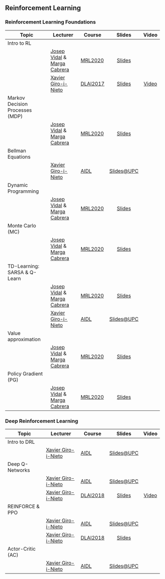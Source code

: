 [XG-web]: https://imatge.upc.edu/web/people/xavier-giro
[VC-web]: https://imatge.upc.edu/web/people/victor-campos
[JV-web]: https://spcom.upc.edu/en/people/jose-vidal-manzano
[MC-web]: https://spcom.upc.edu/en/people/margarita-cabrera-bean

[MRL2020]: https://telecombcn-dl.github.io/2018-idl/
[ARAP2020]: https://telecombcn-dl.github.io/2019-idl/

[DLAI2017]: https://telecombcn-dl.github.io/2017-dlai/
[DLAI2018]: https://telecombcn-dl.github.io/2018-dlai/

[AIDL]: https://www.talent.upc.edu/ing/estudis/formacio/curs/310400/postgraduate-course-artificial-intelligence-deep-learning/


## Reinforcement Learning

### Reinforcement Learning Foundations

| Topic          | Lecturer                     | Course                 | Slides                    | Video             |
| -------------- |  ----------------------------------------------- | ---------------------- | :-----------------------: | :---------------: |
| Intro to RL    | | | | |
|                | [Josep Vidal][JV-web] & [Marga Cabrera][MC-web]  | [MRL2020] | [Slides][mrl2020-RL1-slides] |   |
|                | [Xavier Giro-i-Nieto][XG-web] | [DLAI2017] | [Slides][dlai2017-d7l2-slides] | [Video][dlai2017-d7l2-video]  |
| Markov Decision Processes (MDP)   | | | | |
|                | [Josep Vidal][JV-web] & [Marga Cabrera][MC-web]  | [MRL2020] | [Slides][mrl2020-RL2-slides] |   |
| Bellman Equations   | | | | |
|                | [Xavier Giro-i-Nieto][XG-web] | [AIDL] | [Slides@UPC][aidl2020-bellman] |   |
| Dynamic Programming    | | | | |
|                | [Josep Vidal][JV-web] & [Marga Cabrera][MC-web]  | [MRL2020] | [Slides][mrl2020-RL3-slides] |   |
| Monte Carlo (MC)    | | | | |
|                | [Josep Vidal][JV-web] & [Marga Cabrera][MC-web]  | [MRL2020] | [Slides][mrl2020-RL4-slides] |   |
| TD-Learning: SARSA & Q-Learn  | | | | |
|                | [Josep Vidal][JV-web] & [Marga Cabrera][MC-web]  | [MRL2020] | [Slides][mrl2020-RL5-slides] |   |
|                | [Xavier Giro-i-Nieto][XG-web] | [AIDL] | [Slides@UPC][aidl2020-qlearn] |   |
| Value approximation   | | | | |
|                | [Josep Vidal][JV-web] & [Marga Cabrera][MC-web]  | [MRL2020] | [Slides][mrl2020-RL6-slides] |   |
| Policy Gradient (PG)   | | | | |
|                | [Josep Vidal][JV-web] & [Marga Cabrera][MC-web]  | [MRL2020] | [Slides][mrl2020-RL6-slides] |   |

[mrl2020-RL1-slides]: https://github.com/telecombcn-dl/mrl-2020/raw/gh-pages/slides/RL_Chap1_Intro_2020.pdf
[mrl2020-RL2-slides]: https://github.com/telecombcn-dl/mrl-2020/raw/gh-pages/slides/RL_Chap2_MDP_2020.pdf
[mrl2020-RL3-slides]: https://github.com/telecombcn-dl/mrl-2020/raw/gh-pages/slides/RL_Chap3_DP_2020.pdf
[mrl2020-RL4-slides]: https://github.com/telecombcn-dl/mrl-2020/raw/gh-pages/slides/RL_Chap4_MC_2020.pdf
[mrl2020-RL5-slides]: https://github.com/telecombcn-dl/mrl-2020/raw/gh-pages/slides/RL_Chap5_TD_2020.pdf
[mrl2020-RL6-slides]: https://github.com/telecombcn-dl/mrl-2020/raw/gh-pages/slides/RL_Chap6_VFPG_2020.pdf

[aidl2020-bellman]: https://docs.google.com/presentation/d/1ysnsGSBWCpS68ArsP-4gFZK_7la7UeATJT1St5-uh0Q/edit?usp=sharing
[aidl2020-qlearn]: https://docs.google.com/presentation/d/14GOHUnmMG3Hxj_Gdg0AxX1R9T3-qBBRI3n3Y23FV2dA/edit?usp=sharing

### Deep Reinforcement Learning

| Topic          | Lecturer                     | Course                 | Slides                    | Video             |
| -------------- |  --------------------------- | ---------------------- | :-----------------------: | :---------------: |
| Intro to DRL  | | | | |
|                | [Xavier Giro-i-Nieto][XG-web] | [AIDL] | [Slides@UPC][aidl2020-intro] |   |
| Deep Q-Networks  | | | | |
|                | [Xavier Giro-i-Nieto][XG-web] | [AIDL] | [Slides@UPC][aidl2020-dqn] |   |
|                | [Xavier Giro-i-Nieto][XG-web] | [DLAI2018] | [Slides][dlai2018-d05l2-slides] | [Video][dlai2018-d05l2-video]  |
| REINFORCE & PPO  | | | | |
|                | [Xavier Giro-i-Nieto][XG-web] | [AIDL] | [Slides@UPC][aidl2020-reinforce] |   |
|                | [Xavier Giro-i-Nieto][XG-web] | [DLAI2018] | [Slides][dlai2018-d11l1-slides] |  |
| Actor-Critic (AC) | | | | |
|                | [Xavier Giro-i-Nieto][XG-web] | [AIDL] | [Slides@UPC][aidl2020-ac] |   |

[dlai2017-d7l2-slides]: https://www.slideshare.net/xavigiro/reinforcement-learning-dlai-d7l2-2017-upc-deep-learning-for-artificial-intelligence
[dlai2017-d7l2-video]: https://youtu.be/vPlWFj0-j7I
[dlai2018-d05l2-slides]: https://www.slideshare.net/xavigiro/deep-reinforcement-learning-mdp-dqn-xavier-giroinieto-upc-barcelona-2018
[dlai2018-d05l2-video]: https://youtu.be/HBeevCctYXM
[dlai2018-d11l1-slides]: https://www.slideshare.net/xavigiro/reinforcement-learning-reloaded-xavier-girinieto-upc-barcelona-2018

[mrl2020-DRL1-slides]: https://github.com/telecombcn-dl/mrl-2020/raw/gh-pages/slides/drl_2020_01_intro.pdf
[mrl2020-DRL3-slides]: https://github.com/telecombcn-dl/mrl-2020/raw/gh-pages/slides/drl_2020_03_nn_train.pdf
[mrl2020-DRL4-slides]: https://github.com/telecombcn-dl/mrl-2020/blob/gh-pages/slides/drl_2020_04_dqn.pdf
[mrl2020-DRL6-slides]: https://github.com/telecombcn-dl/mrl-2020/raw/gh-pages/slides/drl_2020_06_reinforce.pdf

[aidl2020-intro]: https://docs.google.com/presentation/d/1BzHv26D4OPl73adh2b8jwIiv3Lx4c1DlJ2fm7EqHv2E/edit?usp=sharing
[aidl2020-dqn]: https://docs.google.com/presentation/d/1RqdzVV6HZk3yNyUD5er0ic7m5W9oFoFBHSVfKTdn68o/edit?usp=sharing
[aidl2020-reinforce]: https://docs.google.com/presentation/d/1bDHAD0Xj7xEVAfRDikeSzXWAbcl9Z6uWvHOeUVnPfyc/edit?usp=sharing
[aidl2020-ac]: https://docs.google.com/presentation/d/1LjC2Oq5oLRR6QQxdItMbJVGo-j3WIJcFYga7g72BH-k/edit?usp=sharing





